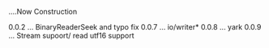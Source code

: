 ....Now Construction

0.0.2 ... BinaryReaderSeek and typo fix
0.0.7 ... io/writer*
0.0.8 ... yark
0.0.9 ... Stream supoort/ read utf16 support